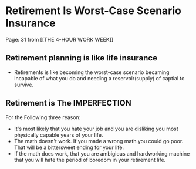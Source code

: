 # Retirement Is Worst-Case Scenario Insurance
Page: 31 from [[THE 4-HOUR WORK WEEK]]

## Retirement planning is like life insurance
 - Retirements is like becoming the worst-case scenario becaming incapable of what you do and needing a reservoir(supply) of captial to survive.
 
 ## Retirement is The IMPERFECTION 
 For the Following three reason:
 - It's most likely that you hate your job and you are disliking  you most physically capable years of your life.
 - The math doesn't work. If you made a wrong math you could go poor. That will be a bittersweet ending for your life.
 - If the math does work, that you are ambigious and hardworking machine that you will hate the period of boredom in your retirement life.
